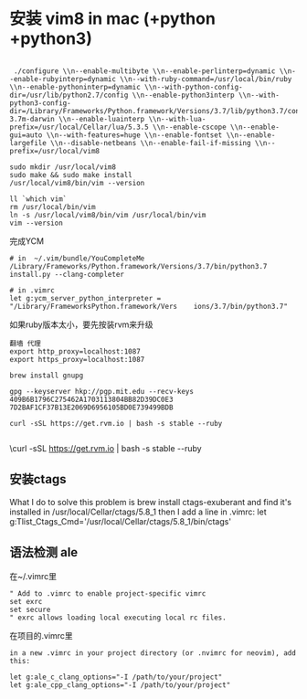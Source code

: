 # 安装 vim8 in mac (+python +python3)

```

 ./configure \\n--enable-multibyte \\n--enable-perlinterp=dynamic \\n--enable-rubyinterp=dynamic \\n--with-ruby-command=/usr/local/bin/ruby \\n--enable-pythoninterp=dynamic \\n--with-python-config-dir=/usr/lib/python2.7/config \\n--enable-python3interp \\n--with-python3-config-dir=/Library/Frameworks/Python.framework/Versions/3.7/lib/python3.7/config-3.7m-darwin \\n--enable-luainterp \\n--with-lua-prefix=/usr/local/Cellar/lua/5.3.5 \\n--enable-cscope \\n--enable-gui=auto \\n--with-features=huge \\n--enable-fontset \\n--enable-largefile \\n--disable-netbeans \\n--enable-fail-if-missing \\n--prefix=/usr/local/vim8

sudo mkdir /usr/local/vim8 
sudo make && sudo make install
/usr/local/vim8/bin/vim --version 

ll `which vim`
rm /usr/local/bin/vim
ln -s /usr/local/vim8/bin/vim /usr/local/bin/vim
vim --version

```



完成YCM 
```
# in  ~/.vim/bundle/YouCompleteMe
/Library/Frameworks/Python.framework/Versions/3.7/bin/python3.7 install.py --clang-completer 

# in .vimrc
let g:ycm_server_python_interpreter = "/Library/FrameworksPython.framework/Vers    ions/3.7/bin/python3.7"
```









如果ruby版本太小，要先按装rvm来升级 
```
翻墙 代理 
export http_proxy=localhost:1087
export https_proxy=localhost:1087

brew install gnupg

gpg --keyserver hkp://pgp.mit.edu --recv-keys 409B6B1796C275462A1703113804BB82D39DC0E3 7D2BAF1CF37B13E2069D6956105BD0E739499BDB 

curl -sSL https://get.rvm.io | bash -s stable --ruby 


```

\curl -sSL https://get.rvm.io | bash -s stable --ruby 







## 安装ctags 
What I do to solve this problem is
brew install ctags-exuberant
and find it's installed in /usr/local/Cellar/ctags/5.8_1
then I add a line in .vimrc:
let g:Tlist_Ctags_Cmd='/usr/local/Cellar/ctags/5.8_1/bin/ctags' 


## 语法检测 ale 
在~/.vimrc里
```
" Add to .vimrc to enable project-specific vimrc
set exrc
set secure
" exrc allows loading local executing local rc files.

```

在项目的.vimrc里
```
in a new .vimrc in your project directory (or .nvimrc for neovim), add this:

let g:ale_c_clang_options="-I /path/to/your/project"
let g:ale_cpp_clang_options="-I /path/to/your/project"
```
